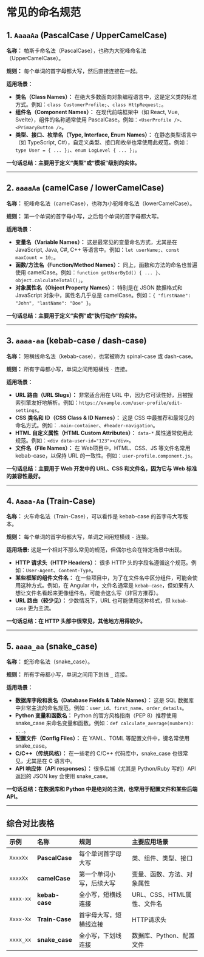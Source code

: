# 常见的命名规范

## 1. `AaaaAa` (PascalCase / UpperCamelCase)

**名称：** 帕斯卡命名法（PascalCase），也称为大驼峰命名法（UpperCamelCase）。

**规则：** 每个单词的首字母都大写，然后直接连接在一起。

**适用场景：**

*   **类名（Class Names）：** 在绝大多数面向对象编程语言中，这是定义类的标准方式。例如：`class CustomerProfile;`、`class HttpRequest;`。
*   **组件名（Component Names）：** 在现代前端框架中（如 React, Vue, Svelte），组件的名称通常使用 PascalCase。例如：`<UserProfile />`、`<PrimaryButton />`。
*   **类型、接口、枚举名（Type, Interface, Enum Names）：** 在静态类型语言中（如 TypeScript, C#），自定义类型、接口和枚举也常使用此规范。例如：`type User = { ... };`、`enum LogLevel { ... };`。

**一句话总结：主要用于定义“类型”或“模板”级别的实体。**

---

## 2. `aaaaAa` (camelCase / lowerCamelCase)

**名称：** 驼峰命名法（camelCase），也称为小驼峰命名法（lowerCamelCase）。

**规则：** 第一个单词的首字母小写，之后每个单词的首字母都大写。

**适用场景：**

*   **变量名（Variable Names）：** 这是最常见的变量命名方式，尤其是在 JavaScript, Java, C#, C++ 等语言中。例如：`let userName;`、`const maxCount = 10;`。
*   **函数/方法名（Function/Method Names）：** 同上，函数和方法的命名也普遍使用 camelCase。例如：`function getUserById() { ... }`、`object.calculateTotal();`。
*   **对象属性名（Object Property Names）：** 特别是在 JSON 数据格式和 JavaScript 对象中，属性名几乎总是 camelCase。例如：`{ "firstName": "John", "lastName": "Doe" }`。

**一句话总结：主要用于定义“实例”或“执行动作”的实体。**

---

## 3. `aaaa-aa` (kebab-case / dash-case)

**名称：** 短横线命名法（kebab-case），也常被称为 spinal-case 或 dash-case。

**规则：** 所有字母都小写，单词之间用短横线 `-` 连接。

**适用场景：**

*   **URL 路由（URL Slugs）：** 非常适合用在 URL 中，因为它可读性好，且被搜索引擎友好地解析。例如：`https://example.com/user-profile/edit-settings`。
*   **CSS 类名和 ID（CSS Class & ID Names）：** 这是 CSS 中最推荐和最常见的命名方式。例如：`.main-container`、`#header-navigation`。
*   **HTML 自定义属性（HTML Custom Attributes）：** `data-*` 属性通常使用此规范。例如：`<div data-user-id="123"></div>`。
*   **文件名（File Names）：** 在 Web项目中，HTML、CSS、JS 等文件名常用 kebab-case，以保持 URL 的一致性。例如：`user-profile.component.js`。

**一句话总结：主要用于 Web 开发中的 URL、CSS 和文件名，因为它与 Web 标准的兼容性最好。**

---

## 4. `Aaaa-Aa` (Train-Case)

**名称：** 火车命名法（Train-Case），可以看作是 kebab-case 的首字母大写版本。

**规则：** 每个单词的首字母都大写，单词之间用短横线 `-` 连接。

**适用场景:**
这是一个相对不那么常见的规范，但偶尔也会在特定场景中出现。

*   **HTTP 请求头（HTTP Headers）：** 很多 HTTP 头的字段名遵循这个规范。例如：`User-Agent`、`Content-Type`。
*   **某些框架的组件文件名：** 在一些项目中，为了在文件名中区分组件，可能会使用这种方式。例如，在 Angular 中，文件名通常是 `kebab-case`，但如果有人想让文件名看起来更像组件名，可能会这么写（非官方推荐）。
*   **URL 路由（较少见）：** 少数情况下，URL 也可能使用这种格式，但 `kebab-case` 更为主流。

**一句话总结：在 HTTP 头部中很常见，其他地方用得较少。**

---

## 5. `aaaa_aa` (snake_case)

**名称：** 蛇形命名法（snake_case）。

**规则：** 所有字母都小写，单词之间用下划线 `_` 连接。

**适用场景：**

*   **数据库字段和表名（Database Fields & Table Names）：** 这是 SQL 数据库中非常主流的命名规范。例如：`user_id`、`first_name`、`order_details`。
*   **Python 变量和函数名：** Python 的官方风格指南（PEP 8）推荐使用 snake_case 来命名变量和函数。例如：`def calculate_average(numbers): ...`。
*   **配置文件（Config Files）：** 在 YAML、TOML 等配置文件中，键名常使用 snake_case。
*   **C/C++（传统风格）：** 在一些老的 C/C++ 代码库中，snake_case 也很常见，尤其是在 C 语言中。
*   **API 响应体（API responses）：** 很多后端（尤其是 Python/Ruby 写的）API 返回的 JSON key 会使用 snake_case。

**一句话总结：在数据库和 Python 中是绝对的主流，也常用于配置文件和某些后端 API。**

---


## 综合对比表格

| 示例 | 名称 | 规则 | 主要应用场景 |
| :--- | :--- | :--- | :--- |
| `XxxxXx` | **PascalCase** | 每个单词首字母大写 | 类、组件、类型、接口 |
| `xxxxXx` | **camelCase** | 第一个单词小写，后续大写 | 变量、函数、方法、对象属性 |
| `xxxx-xx` | **kebab-case** | 全小写，短横线连接 | URL、CSS、HTML属性、文件名 |
| `Xxxx-Xx` | **Train-Case** | 首字母大写，短横线连接 | HTTP请求头 |
| `xxxx_xx` | **snake_case** | 全小写，下划线连接 | 数据库、Python、配置文件 |